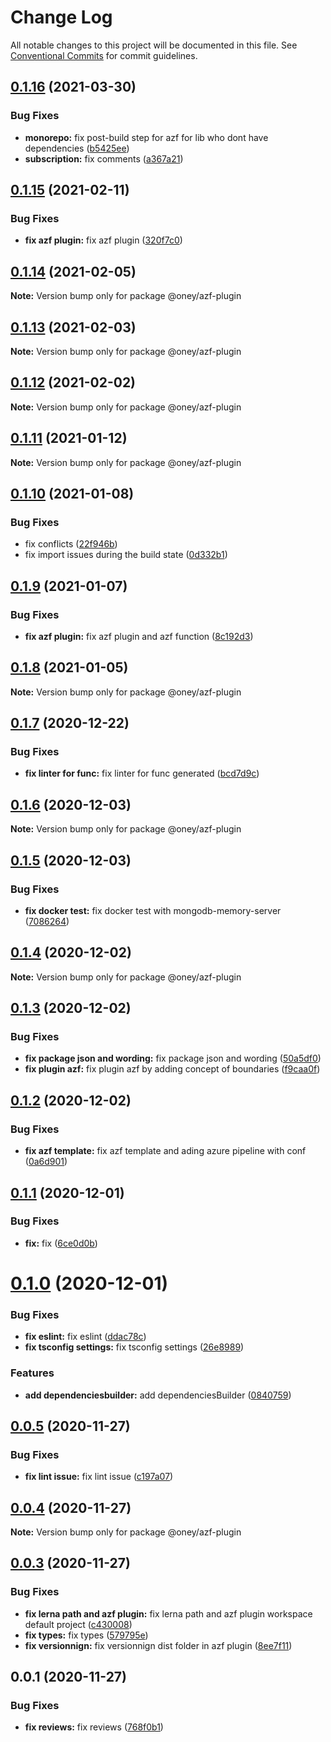 # Change Log

All notable changes to this project will be documented in this file.
See [Conventional Commits](https://conventionalcommits.org) for commit guidelines.

## [0.1.16](https://dev.azure.com/OneyPay/OneyPay-API/_git/oney/compare/@oney/azf-plugin@0.1.15...@oney/azf-plugin@0.1.16) (2021-03-30)


### Bug Fixes

* **monorepo:** fix post-build step for azf for lib who dont have dependencies ([b5425ee](https://dev.azure.com/OneyPay/OneyPay-API/_git/oney/commits/b5425ee850092746f602c80515a24f0ca24977ab))
* **subscription:** fix comments ([a367a21](https://dev.azure.com/OneyPay/OneyPay-API/_git/oney/commits/a367a215c165709d58004a4d25de9f34f9cfa543))





## [0.1.15](https://dev.azure.com/OneyPay/OneyPay-API/_git/oney/compare/@oney/azf-plugin@0.1.14...@oney/azf-plugin@0.1.15) (2021-02-11)


### Bug Fixes

* **fix azf plugin:** fix azf plugin ([320f7c0](https://dev.azure.com/OneyPay/OneyPay-API/_git/oney/commits/320f7c0f337095f13ddacfb7eadb3b8b6362b1d2))





## [0.1.14](https://dev.azure.com/OneyPay/OneyPay-API/_git/oney/compare/@oney/azf-plugin@0.1.13...@oney/azf-plugin@0.1.14) (2021-02-05)

**Note:** Version bump only for package @oney/azf-plugin





## [0.1.13](https://dev.azure.com/OneyPay/OneyPay-API/_git/oney/compare/@oney/azf-plugin@0.1.12...@oney/azf-plugin@0.1.13) (2021-02-03)

**Note:** Version bump only for package @oney/azf-plugin





## [0.1.12](https://dev.azure.com/OneyPay/OneyPay-API/_git/oney/compare/@oney/azf-plugin@0.1.11...@oney/azf-plugin@0.1.12) (2021-02-02)

**Note:** Version bump only for package @oney/azf-plugin





## [0.1.11](https://dev.azure.com/OneyPay/OneyPay-API/_git/oney/compare/@oney/azf-plugin@0.1.10...@oney/azf-plugin@0.1.11) (2021-01-12)

**Note:** Version bump only for package @oney/azf-plugin





## [0.1.10](https://dev.azure.com/OneyPay/OneyPay-API/_git/oney/compare/@oney/azf-plugin@0.1.9...@oney/azf-plugin@0.1.10) (2021-01-08)


### Bug Fixes

* fix conflicts ([22f946b](https://dev.azure.com/OneyPay/OneyPay-API/_git/oney/commits/22f946b09b00ea6e931473841fc4f801714091f3))
* fix import issues during the build state ([0d332b1](https://dev.azure.com/OneyPay/OneyPay-API/_git/oney/commits/0d332b1b41552d654cf25110252cd689ff5dfc5a))





## [0.1.9](https://dev.azure.com/OneyPay/OneyPay-API/_git/oney/compare/@oney/azf-plugin@0.1.8...@oney/azf-plugin@0.1.9) (2021-01-07)


### Bug Fixes

* **fix azf plugin:** fix azf plugin and azf function ([8c192d3](https://dev.azure.com/OneyPay/OneyPay-API/_git/oney/commits/8c192d3124682e011b1749d4f890d2b29f5d2e06))





## [0.1.8](https://dev.azure.com/OneyPay/OneyPay-API/_git/oney/compare/@oney/azf-plugin@0.1.7...@oney/azf-plugin@0.1.8) (2021-01-05)

**Note:** Version bump only for package @oney/azf-plugin





## [0.1.7](https://dev.azure.com/OneyPay/OneyPay-API/_git/oney/compare/@oney/azf-plugin@0.1.6...@oney/azf-plugin@0.1.7) (2020-12-22)


### Bug Fixes

* **fix linter for func:** fix linter for func generated ([bcd7d9c](https://dev.azure.com/OneyPay/OneyPay-API/_git/oney/commits/bcd7d9cf8b65dd4458d06559060b7cc7634c8b35))





## [0.1.6](https://dev.azure.com/OneyPay/OneyPay-API/_git/oney/compare/@oney/azf-plugin@0.1.5...@oney/azf-plugin@0.1.6) (2020-12-03)

**Note:** Version bump only for package @oney/azf-plugin





## [0.1.5](https://dev.azure.com/OneyPay/OneyPay-API/_git/oney/compare/@oney/azf-plugin@0.1.4...@oney/azf-plugin@0.1.5) (2020-12-03)


### Bug Fixes

* **fix docker test:** fix docker test with mongodb-memory-server ([7086264](https://dev.azure.com/OneyPay/OneyPay-API/_git/oney/commits/70862643fe8b84d67a9ffbefc2920bb09e5c9cf4))





## [0.1.4](https://dev.azure.com/OneyPay/OneyPay-API/_git/oney/compare/@oney/azf-plugin@0.1.3...@oney/azf-plugin@0.1.4) (2020-12-02)

**Note:** Version bump only for package @oney/azf-plugin





## [0.1.3](https://dev.azure.com/OneyPay/OneyPay-API/_git/oney/compare/@oney/azf-plugin@0.1.2...@oney/azf-plugin@0.1.3) (2020-12-02)


### Bug Fixes

* **fix package json and wording:** fix package json and wording ([50a5df0](https://dev.azure.com/OneyPay/OneyPay-API/_git/oney/commits/50a5df0c60647f28d7871f737e5de4333f176b26))
* **fix plugin azf:** fix plugin azf by adding concept of boundaries ([f9caa0f](https://dev.azure.com/OneyPay/OneyPay-API/_git/oney/commits/f9caa0f284edc149bffcfd394cd3f07d2e64ce0f))





## [0.1.2](https://dev.azure.com/OneyPay/OneyPay-API/_git/oney/compare/@oney/azf-plugin@0.1.1...@oney/azf-plugin@0.1.2) (2020-12-02)


### Bug Fixes

* **fix azf template:** fix azf template and ading azure pipeline with conf ([0a6d901](https://dev.azure.com/OneyPay/OneyPay-API/_git/oney/commits/0a6d9015954df2c9ec2dcbf41f1a5ab65d72811a))





## [0.1.1](https://dev.azure.com/OneyPay/OneyPay-API/_git/oney/compare/@oney/azf-plugin@0.1.0...@oney/azf-plugin@0.1.1) (2020-12-01)


### Bug Fixes

* **fix:** fix ([6ce0d0b](https://dev.azure.com/OneyPay/OneyPay-API/_git/oney/commits/6ce0d0bbcb366a8e1e56a40636adafb4602d0454))





# [0.1.0](https://dev.azure.com/OneyPay/OneyPay-API/_git/oney/compare/@oney/azf-plugin@0.0.5...@oney/azf-plugin@0.1.0) (2020-12-01)


### Bug Fixes

* **fix eslint:** fix eslint ([ddac78c](https://dev.azure.com/OneyPay/OneyPay-API/_git/oney/commits/ddac78cab9574d896e766d9f8fb5ab72c725e15b))
* **fix tsconfig settings:** fix tsconfig settings ([26e8989](https://dev.azure.com/OneyPay/OneyPay-API/_git/oney/commits/26e8989d24b2842757627dad30211d8271f98e34))


### Features

* **add dependenciesbuilder:** add dependenciesBuilder ([0840759](https://dev.azure.com/OneyPay/OneyPay-API/_git/oney/commits/0840759622d98e1e1a6cd906450bc3d94352cbd8))





## [0.0.5](https://dev.azure.com/OneyPay/OneyPay-API/_git/oney/compare/@oney/azf-plugin@0.0.4...@oney/azf-plugin@0.0.5) (2020-11-27)


### Bug Fixes

* **fix lint issue:** fix lint issue ([c197a07](https://dev.azure.com/OneyPay/OneyPay-API/_git/oney/commits/c197a07fe3fd456efbbe549d5df6f9ae2b551155))





## [0.0.4](https://dev.azure.com/OneyPay/OneyPay-API/_git/oney/compare/@oney/azf-plugin@0.0.3...@oney/azf-plugin@0.0.4) (2020-11-27)

**Note:** Version bump only for package @oney/azf-plugin





## [0.0.3](https://dev.azure.com/OneyPay/OneyPay-API/_git/oney/compare/@oney/azf-plugin@0.0.1...@oney/azf-plugin@0.0.3) (2020-11-27)


### Bug Fixes

* **fix lerna path and azf plugin:** fix lerna path and azf plugin workspace default project ([c430008](https://dev.azure.com/OneyPay/OneyPay-API/_git/oney/commits/c430008e790ba66de996b61272bb3f2580edff24))
* **fix types:** fix types ([579795e](https://dev.azure.com/OneyPay/OneyPay-API/_git/oney/commits/579795e6d820b0d412e985e264d2590a595c0246))
* **fix versionnign:** fix versionnign dist folder in azf plugin ([8ee7f11](https://dev.azure.com/OneyPay/OneyPay-API/_git/oney/commits/8ee7f11c35d613b546b84a601aedce3241ca034e))





## 0.0.1 (2020-11-27)


### Bug Fixes

* **fix reviews:** fix reviews ([768f0b1](https://dev.azure.com/OneyPay/OneyPay-API/_git/oney/commits/768f0b140d9c9d9da84bd7d37230c87fb6a26b2f))
